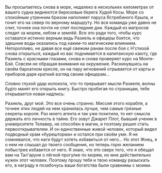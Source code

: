 Вы просыпаетесь снова в море, недалеко в нескольких километрах от вашего судна виднеются бирюзовые берега Худой Косы. Море со спокойным утренним бризом наполняет паруса Ястребиного Крыла, и гонит его на север по верному маршруту. Но вся команда уже давно не спит, точнее она почти не спит последние дни. Каждый из матросов следит за морем, небом и землёй. Все это ради того, чтобы курс оставался истинно верным ведь Разиель и офицеры боятся, что здешние воды оказались под каким-то магическим влиянием. Неторопливо, не давая все ещё свежим ранам после боя с Н'стизой снова открыться, каждый из вас поднимается в капитанскую каюту, где Разиель с красными глазами, снова и снова проверяет курс на Монте-Бэй. Совсем не обращая внимания на окружение. Раскинувшись на своём бархатном кресле, он на пару мгновений отрывается от карты и приборов даря краткий взгляд своим офицерам…

Словно глухой удар колокола, что-то прерывает мысли Разиеля, волны будто манят его открыть книгу. Быстро пробегая по страницам, тебе открывается новая надпись:

Разиель, друг мой. Это все очень странно. Миссия этого корабля, а точнее этих людей на нем хранилась лучше, чем самые грязные секреты короля. Раз моего агента и так уже похитили, то нет смысла держать его личность в тайне. Его зовут Джарет Плот, бывший ученик в университете Телавер, не способен в магии, и поэтому решил стать первооткрывателем. И он единственные живой человек, который видел подводный храм «бурешторма» и остался при своём уме. Я не сомневался, что наги будут хотеть избавиться от него… Но этот Жнец, я о нем не слышал до твоего сообщения, но теперь горю желанием побыстрее избавится от него. Я знаю, что это сверх того, что я обещал вам на Тал'аруне о лёгкой прогулке по морям, но мне действительно нужен этот человек. Поэтому прошу тебя и твою команду разыскать его, в награду я позабочусь ваши богатства были сравнимы с моими.